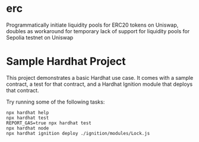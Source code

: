 # erc
Programmatically initiate liquidity pools for ERC20 tokens on Uniswap, doubles as workaround for temporary lack of support for liquidity pools for Sepolia testnet on Uniswap


# Sample Hardhat Project

This project demonstrates a basic Hardhat use case. It comes with a sample contract, a test for that contract, and a Hardhat Ignition module that deploys that contract.

Try running some of the following tasks:

```shell
npx hardhat help
npx hardhat test
REPORT_GAS=true npx hardhat test
npx hardhat node
npx hardhat ignition deploy ./ignition/modules/Lock.js
```
